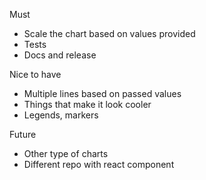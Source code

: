 Must

* Scale the chart based on values provided
* Tests
* Docs and release

Nice to have

* Multiple lines based on passed values
* Things that make it look cooler
* Legends, markers

Future

* Other type of charts
* Different repo with react component
